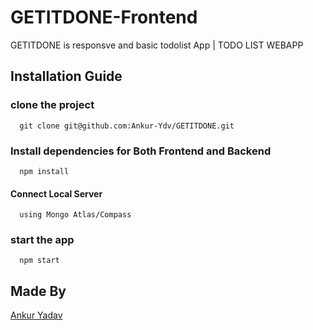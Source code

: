 # GETITDONE-Frontend
 GETITDONE is responsve and basic todolist App | TODO LIST WEBAPP

## Installation Guide

### clone the project

```
  git clone git@github.com:Ankur-Ydv/GETITDONE.git
```

### Install dependencies for Both Frontend and Backend

```
  npm install
```

#### Connect Local Server

```
  using Mongo Atlas/Compass
```

### start the app

```
  npm start
```

## Made By

[Ankur Yadav](https://github.com/Ankur-Ydv)
